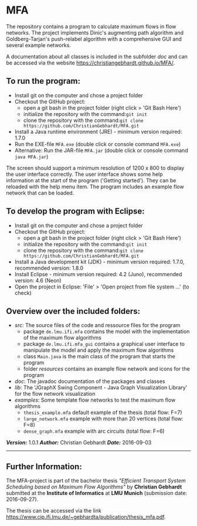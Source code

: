 # MFA

The repository contains a program to calculate maximum flows in flow networks. The project implements Dinic's augmenting path algorithm and Goldberg-Tarjan's push-relabel algorithm with a comprehensive GUI and several example networks.

A documentation about all classes is included in the subfolder <em>doc</em> and can be accessed via the website https://christiangebhardt.github.io/MFA/.

## To run the program:
* Install git on the computer and chose a project folder
* Checkout the GitHub project:
    + open a git bash in the project folder (right click > 'Git Bash Here')
    + initialize the repository with the command:`git init`
    + clone the repository with the command:`git clone https://github.com/ChristianGebhardt/MFA.git`
* Install a Java runtime environment (JRE) - minimum version required: 1.7.0
* Run the EXE-file `MFA.exe` (double click or console command `MFA.exe`)
* Alternative: Run the JAR-file `MFA.jar` (double click or console command `java MFA.jar`)

The screen should support a minimum resolution of 1200 x 800 to display the user interface correctly.
The user interface shows some help information at the start of the program ('Getting started'). They can be reloaded with the help menu item.
The program includes an example flow network that can be loaded.

## To develop the program with Eclipse:
* Install git on the computer and chose a project folder
* Checkout the GitHub project:
    + open a git bash in the project folder (right click > 'Git Bash Here')
    + initialize the repository with the command:`git init`
    + clone the repository with the command:`git clone https://github.com/ChristianGebhardt/MFA.git`
* Install a Java development kit (JDK) - minimum version required: 1.7.0, recommended version: 1.8.0
* Install Eclipse - minimum version required: 4.2 (Juno), recommended version: 4.6 (Neon)
* Open the project in Eclipse: 'File' > 'Open project from file system ...' (to check)

## Overview over the included folders:
* <em>src</em>: The source files of the code and ressource files for the program
    + package `de.lmu.ifi.mfa` contains the model with the implementation of the maximum flow algorithms
    + package `de.lmu.ifi.mfa_gui` contains a graphical user interface to manipulate the model and apply the maximum flow algorithms
    + class `Main.java` is the main class of the program that starts the program
    + folder <em>resources</em> contains an example flow network and icons for the program
* <em>doc</em>: The javadoc documentation of the packages and classes
* <em>lib</em>: The 'JGraphX Swing Component - Java Graph Visualization Library' for the flow network visualization
* <em>examples</em>: Some template flow networks to test the maximum flow algorithms
    + `thesis_example.mfa` default example of the thesis (total flow: F=7)
    + `large_network.mfa` example with more than 20 vertices (total flow: F=8)
    + `dense_graph.mfa` example with arc circuits (total flow: F=6)

**_Version:_** 1.0.1
**_Author:_** Christian Gebhardt
**_Date:_** 2016-09-03

***

## Further Information:

The MFA-project is part of the bachelor thesis *"Efficient Transport System Scheduling based on Maximum Flow Algorithms"* by **Christian Gebhardt** submitted at the **Institute of Informatics** at **LMU Munich** (submission date: 2016-09-27).

The thesis can be accessed via the link https://www.cip.ifi.lmu.de/~gebhardta/publication/thesis_mfa.pdf.
